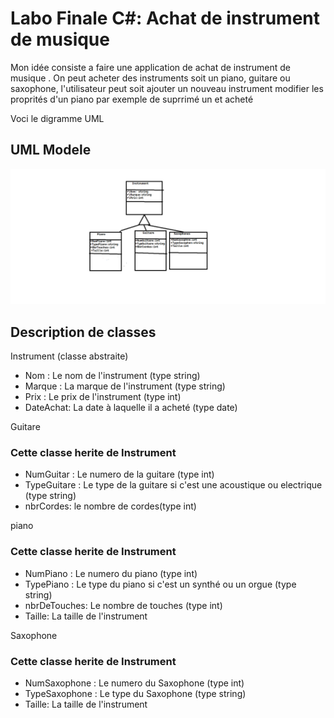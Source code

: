 # Labo Finale C#:  Achat de instrument de musique
Mon idée consiste a faire une application de achat de instrument de musique . On peut acheter des instruments soit un piano, guitare ou saxophone, l'utilisateur peut soit ajouter un nouveau instrument modifier les proprités d'un piano par exemple de suprrimé un et acheté

Voci le digramme UML
## UML Modele
![Diagramme de classes](Images/UMLInstrument.png)

## Description de classes
Instrument (classe abstraite)

* Nom : Le nom de l'instrument (type string)
* Marque : La marque de l'instrument (type string)
* Prix : Le prix de l'instrument (type int)
* DateAchat: La date à laquelle il a acheté (type date)

Guitare 
### Cette classe herite de Instrument

* NumGuitar : Le numero de la guitare (type int)
* TypeGuitare : Le type de la guitare si c'est une acoustique ou electrique (type string)
* nbrCordes: le nombre de cordes(type int)

piano
### Cette classe herite de Instrument

* NumPiano : Le numero du piano (type int)
* TypePiano : Le type du piano si c'est un synthé ou un orgue (type string)
* nbrDeTouches: Le nombre de touches (type int)
* Taille: La taille de l'instrument

Saxophone
### Cette classe herite de Instrument

* NumSaxophone : Le numero du Saxophone (type int)
* TypeSaxophone : Le type du Saxophone  (type string)
* Taille: La taille de l'instrument
